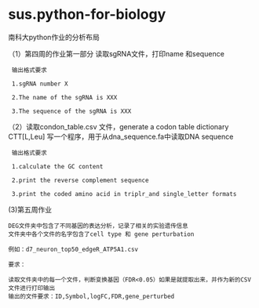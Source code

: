 # sus.python-for-biology
南科大python作业的分析布局

（1）第四周的作业第一部分
     读取sgRNA文件，打印name 和sequence 
     
     输出格式要求
     
     1.sgRNA number X
     
     2.The name of the sgRNA is XXX
     
     3.The sequence of the sgRNA is XXX
     
（2）读取condon_table.csv 文件，generate a codon table dictionary  CTT[L,Leu]
     写一个程序，用于从dna_sequence.fa中读取DNA sequence
     
     输出格式要求
     
     1.calculate the GC content
     
     2.print the reverse complement sequence
     
     3.print the coded amino acid in triplr_and single_letter formats
     
 (3)第五周作业
    
    DEG文件夹中包含了不同基因的表达分析，记录了相关的实验遗传信息
    文件夹中各个文件的名字包含了cell type 和 gene perturbation
    
    例如：d7_neuron_top50_edgeR_ATP5A1.csv
    
    要求：
    
    读取文件夹中的每一个文件，判断变换基因（FDR<0.05）如果是就提取出来，并作为新的CSV文件进行打印输出
    输出的文件要求：ID,Symbol,logFC,FDR,gene_perturbed
